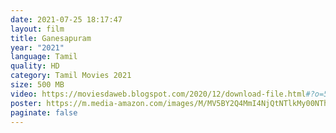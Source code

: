 ```yaml
---
date: 2021-07-25 18:17:47
layout: film
title: Ganesapuram
year: "2021"
language: Tamil
quality: HD
category: Tamil Movies 2021
size: 500 MB
video: https://moviesdaweb.blogspot.com/2020/12/download-file.html#?o=56a97f14bf9743f7526e5a0ba6ff53e9b8e43a83cd9d080842689ec5ff67fd687f6b50aea30fca2e9be65fba9ee03c15c112cfb099383e6bcbfde9f47bee887e5aaf418327e1f2b9dc3900bc33dc180bf7b9dde248d491f487210af59198a9d8507fcc752a67119631467c1d076de043198c67983b198717
poster: https://m.media-amazon.com/images/M/MV5BY2Q4MmI4NjQtNTlkMy00NThhLTkxNmUtMWI3OWU1ZmU3NWYxXkEyXkFqcGdeQXVyOTA3Mzc4NjE@._V1_UY1200_CR885,0,630,1200_AL_.jpg
paginate: false
---
```

